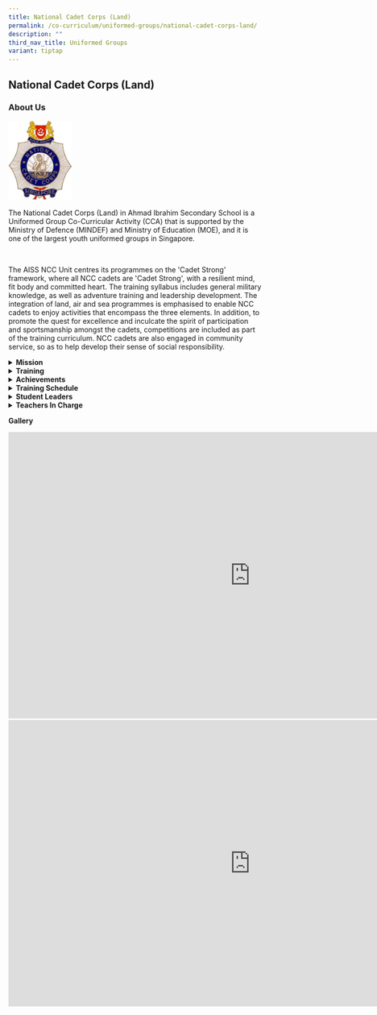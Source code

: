 ```yaml
---
title: National Cadet Corps (Land)
permalink: /co-curriculum/uniformed-groups/national-cadet-corps-land/
description: ""
third_nav_title: Uniformed Groups
variant: tiptap
---
```

<h2>National Cadet Corps (Land)</h2>
<h3>About Us<br></h3>
<div class="isomer-image-wrapper">
<img style="width: 25%;" height="auto" width="100%" alt="" src="/images/ncclogo.jpg">
</div>
<p>The National Cadet Corps (Land) in Ahmad Ibrahim Secondary School is a
Uniformed Group Co-Curricular Activity (CCA) that is supported by the Ministry
of Defence (MINDEF) and Ministry of Education (MOE), and it is one of the
largest youth uniformed groups in Singapore.</p>
<p>
<br>
</p>
<p>The AISS NCC Unit centres its programmes on the 'Cadet Strong' framework,
where all NCC cadets are 'Cadet Strong', with a resilient mind, fit body
and committed heart. The training syllabus includes general military knowledge,
as well as adventure training and leadership development. The integration
of land, air and sea programmes is emphasised to enable NCC cadets to enjoy
activities that encompass the three elements. In addition, to promote the
quest for excellence and inculcate the spirit of participation and sportsmanship
amongst the cadets, competitions are included as part of the training curriculum.
NCC cadets are also engaged in community service, so as to help develop
their sense of social responsibility.</p>
<p></p>
<div data-type="detailGroup" class="isomer-accordion-group isomer-accordion isomer-accordion-white">
<details class="isomer-details">
<summary><strong>Mission</strong>
</summary>
<div data-type="detailsContent" class="isomer-details-content">
<p>To Nurture Inspiring Leaders and Committed Citizens through Fun, Adventurous
and Military-related Activities</p>
</div>
</details>
</div>
<div data-type="detailGroup" class="isomer-accordion-group isomer-accordion isomer-accordion-white">
<details class="isomer-details">
<summary><strong>Training</strong>
</summary>
<div data-type="detailsContent" class="isomer-details-content">
<p>Our trainings consist of classroom lessons, individual field craft lessons
(IFC), Precision Drill Squad (PDS) and/or Free-style Drill (FSD) trainings,
physical training and sports and games. Annual camps, such as the Leadership
camp and Unit camp are designed to allow for student ownership over their
training activities and to develop the leadership competencies of the cadets.
<br>
<br>Apart from our school activities, we leverage on the activities conducted
by HQ NCC as well – such as Camp FORGE for the Junior Cadets, Camp STEEL
for the Senior Cadets and the Specialist Course for the Cadet Leaders.
Other key programmes include the Air-Rifle experiential shooting experiences
for the Senior Cadets to prepare them for their live range shooting experience
as Cadet Leaders. Immersive overseas exposure and experiential opportunities
are given to cadets who demonstrate outstanding commitment and dedication
to the corps.</p>
</div>
</details>
</div>
<div data-type="detailGroup" class="isomer-accordion-group isomer-accordion isomer-accordion-white">
<details class="isomer-details">
<summary><strong>Achievements</strong>
</summary>
<div data-type="detailsContent" class="isomer-details-content">
<p><strong>Best Unit Competition:<br></strong>** Best Unit Competition: Results
reflect the performance of the previous year.
<br>2011: Gold
<br>2012: Gold
<br>2013: Silver
<br>2014: Silver
<br>2015: Silver
<br>2016: Silver
<br>2017: Gold</p>
<p><strong>Unit Recognition Award:<br></strong>2018: Distinction
<br>2019: Distinction
<br>2020: Distinction
<br>2021: Suspended
<br>2022: Distinction
<br>2023: Distinction</p>
<p><strong>Outstanding Cadet Award:<br></strong>2017: MSG (NCC) MUHAMMAD
SYAFIQ BIN HANISS
<br>2018: MSG (NCC) RAVICHANDRAN DHARANI
<br>2019: MSG (NCC) HOE JOTHAM
<br>2020: MSG (NCC) SATHIAH ELAMARAN
<br>2021: MSG (NCC) AZRAEI SHAHRIEZAL BIN JAMIL
<br>2024: MSG (NCC) ONG KAI WEN ETHAN (WANG KAIWEN)
<br>
<br><strong><u>NCC Sports&nbsp;Championship 2024</u></strong>
<br>Junior Cadets (Captain’s Ball) – 4th place (District Finals)
<br>Senior Cadets (Ultimate Frisbee) – 2nd place (District Finals and HQ Finals)
<br>Cadet Leaders (Soccer) – 3rd place (District Finals)</p>
</div>
</details>
</div>
<div data-type="detailGroup" class="isomer-accordion-group isomer-accordion isomer-accordion-white">
<details class="isomer-details">
<summary><strong>Training Schedule</strong>
</summary>
<div data-type="detailsContent" class="isomer-details-content">
<p><strong>Wednesday<br></strong>3.30 - 5.30 PM</p>
<p><strong>Friday<br></strong>2.30 - 5.30 PM (No Training on Friday, 16 Aug,
23 Aug, 30 Aug)</p>
<p>(Training sessions by HQ will be updated once details are released)</p>
</div>
</details>
</div>
<div data-type="detailGroup" class="isomer-accordion-group isomer-accordion isomer-accordion-white">
<details class="isomer-details">
<summary><strong>Student Leaders</strong>
</summary>
<div data-type="detailsContent" class="isomer-details-content">
<p><strong>Unit Sergeant Major</strong>
<br>3SG (NCC) OKKAR MAW KONN
<br>
<br><strong>Assistant Unit Sergeant Major</strong>
<br>3SG (NCC) HENG JIE YANG
<br>
<br><strong>Company Sergeant Major (Junior Cadets)</strong>
<br>3SG (NCC) AHMAD MAHMUD BIN PARMIN
<br>
<br><strong>Company Sergeant Major (Senior Cadets)</strong>
<br>3SG (NCC) HENG WEI EN
<br>
<br><strong>Company Sergeant Major (Cadet Leaders)</strong>
<br>3SG (NCC) MARINER DEAN SUKENDRO
<br>
<br><strong>Assistant Company Sergeant Major (Junior Cadets)</strong>
<br>3SG (NCC) GOH EIK MING
<br>
<br><strong>Assistant Company Sergeant Major (Senior Cadets)</strong>
<br>3SG (NCC) CHEW YU BIN
<br>
<br><strong>Assistant Company Sergeant Major (Cadet Leaders)</strong>
<br>3SG (NCC) FIQRI HUZAIMAN BIN IRWAN SHAH
<br>
<br><strong>Physical Training and Safety Instructor (Junior Cadets)</strong>
<br>3SG (NCC) JEDSEDAR NEO ZHE XI
<br>
<br><strong>Physical Training and Safety Instructor (Senior Cadets)</strong>
<br>3SG (NCC) RAJA DHARUN
<br>
<br><strong>Physical Training and Safety Instructor (Cadet Leaders)</strong>
<br>3SG (NCC) FU RUOYANG, MARCUS
<br>
<br><strong>Quartermaster</strong>
<br>3SG (NCC) MUHAMMAD BASIL BIN MAHADI
<br>
<br><strong>Assistant Quartermaster</strong>
<br>3SG (NCC) DANISH AKMAL BIN KAMALUDIN
<br>
<br><strong>Welfare Coordinator</strong> 
<br>3SG (NCC) TAN BAO XIANG, TORRES
<br>CPL (NCC) VENKATACHALAM DAVID VASANTH</p>
</div>
</details>
</div>
<div data-type="detailGroup" class="isomer-accordion-group isomer-accordion isomer-accordion-white">
<details class="isomer-details">
<summary><strong>Teachers In Charge</strong>
</summary>
<div data-type="detailsContent" class="isomer-details-content">
<p><strong>Miss Nur Syakira Binte Zamri<br>Contact:&nbsp;<a href="mailto:nur_syakira_zamri@moe.edu.sg" rel="noopener noreferrer nofollow" target="">nur_syakira_zamri@moe.edu.sg</a></strong>
</p>
<p>Ms Jennifer Koh Pei Pei
<br>Mr Marcus Lau Shao Yu
<br>Mr Chong Wensheng</p>
</div>
</details>
</div>
<p><strong>Gallery</strong>
</p>
<div class="iframe-wrapper">
<iframe height="569" width="960" allowfullscreen="true" frameborder="0" src="https://docs.google.com/presentation/d/e/2PACX-1vSwtImR43Ba9Kom70ytPgV8Ld73EFrf0E7Rh4ZMyD1BIjhM1m_gkp4gvGOdseuHPT2ZYYUUIARgbo8Q/embed?start=true&amp;loop=true&amp;delayms=3000"></iframe>
</div>
<div class="iframe-wrapper">
<iframe height="569" width="960" allowfullscreen="true" frameborder="0" src="https://docs.google.com/presentation/d/e/2PACX-1vRAOVqC8MuG9xC4fPLFukHJX8HZxCrncwlROABFjgz2tJfJKpWC01M1iLUjLKluLigSD6DCZeTBzsXQ/embed?start=true&amp;loop=true&amp;delayms=3000"></iframe>
</div>
<p></p>